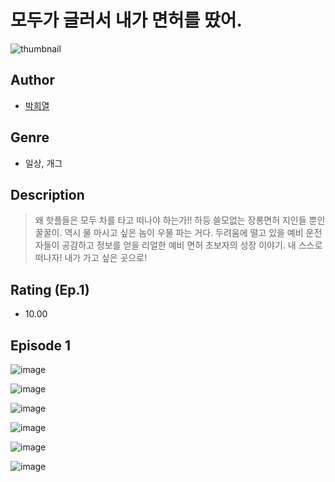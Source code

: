 # 모두가 글러서 내가 면허를 땄어.
![thumbnail](https://image-comic.pstatic.net/user_contents_data/challenge_comic/2023/05/25/366873/upload_4063998623835501107_480x623.jpeg)

## Author
- [박희열](https://comic.naver.com/artistTitle?id=366873)

## Genre
- 일상, 개그

## Description
> 왜 핫플들은 모두 차를 타고 떠나야 하는가!! 하등 쓸모없는 장롱면허 지인들 뿐인 꿀꿀이. 역시 물 마시고 싶은 놈이 우물 파는 거다. 두려움에 떨고 있을 예비 운전자들이 공감하고 정보를 얻을 리얼한 예비 면허 초보자의 성장 이야기. 내 스스로 떠나자! 내가 가고 싶은 곳으로!


## Rating (Ep.1)
- 10.00

## Episode 1
![image](https://image-comic.pstatic.net/user_contents_data/challenge_comic/2023/05/25/366873/upload_4121979350838109540.jpeg)

![image](https://image-comic.pstatic.net/user_contents_data/challenge_comic/2023/05/25/366873/upload_7378695206350447718.jpeg)

![image](https://image-comic.pstatic.net/user_contents_data/challenge_comic/2023/05/25/366873/upload_4121132730340815462.jpeg)

![image](https://image-comic.pstatic.net/user_contents_data/challenge_comic/2023/05/25/366873/upload_3559360147801400630.jpeg)

![image](https://image-comic.pstatic.net/user_contents_data/challenge_comic/2023/05/25/366873/upload_3760612759728107568.jpeg)

![image](https://image-comic.pstatic.net/user_contents_data/challenge_comic/2023/05/25/366873/upload_3774359760417678434.jpeg)
